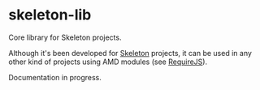 skeleton-lib
============

Core library for Skeleton projects.

Although it's been developed for [Skeleton](http://github.com/rubennorte/skeleton) projects, it can be used in any other kind of projects using AMD modules (see [RequireJS](http://requirejs.org)).

Documentation in progress.
